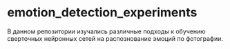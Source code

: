 # emotion_detection_experiments

В данном репозитории изучались различные подходы к обучению сверточных нейронных сетей на распознование эмоций по фотографии. 
